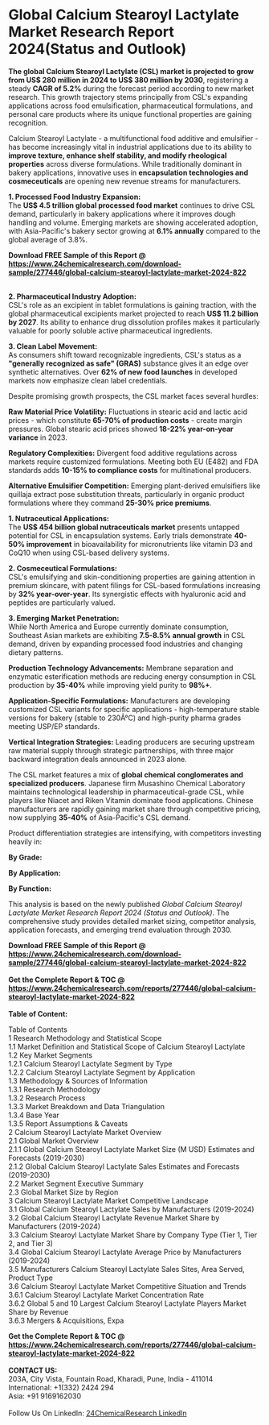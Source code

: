 <h1>Global Calcium Stearoyl Lactylate Market Research Report 2024(Status and Outlook)</h1><p><strong>The global Calcium Stearoyl Lactylate (CSL) market is projected to grow from US$ 280 million in 2024 to US$ 380 million by 2030</strong>, registering a steady <strong>CAGR of 5.2%</strong> during the forecast period according to new market research. This growth trajectory stems principally from CSL's expanding applications across food emulsification, pharmaceutical formulations, and personal care products where its unique functional properties are gaining recognition.</p><p>Calcium Stearoyl Lactylate - a multifunctional food additive and emulsifier - has become increasingly vital in industrial applications due to its ability to <strong>improve texture, enhance shelf stability, and modify rheological properties</strong> across diverse formulations. While traditionally dominant in bakery applications, innovative uses in <strong>encapsulation technologies and cosmeceuticals</strong> are opening new revenue streams for manufacturers.</p><p><strong>1. Processed Food Industry Expansion:</strong><br>
The <strong>US$ 4.5 trillion global processed food market</strong> continues to drive CSL demand, particularly in bakery applications where it improves dough handling and volume. Emerging markets are showing accelerated adoption, with Asia-Pacific's bakery sector growing at <strong>6.1% annually</strong> compared to the global average of 3.8%.</p><div><b>Download FREE Sample of this Report @ 
            <a href="https://www.24chemicalresearch.com/download-sample/277446/global-calcium-stearoyl-lactylate-market-2024-822">
            https://www.24chemicalresearch.com/download-sample/277446/global-calcium-stearoyl-lactylate-market-2024-822</a></b></div><br><p><strong>2. Pharmaceutical Industry Adoption:</strong><br>
CSL's role as an excipient in tablet formulations is gaining traction, with the global pharmaceutical excipients market projected to reach <strong>US$ 11.2 billion by 2027</strong>. Its ability to enhance drug dissolution profiles makes it particularly valuable for poorly soluble active pharmaceutical ingredients.</p><p><strong>3. Clean Label Movement:</strong><br>
As consumers shift toward recognizable ingredients, CSL's status as a <strong>"generally recognized as safe" (GRAS)</strong> substance gives it an edge over synthetic alternatives. Over <strong>62% of new food launches</strong> in developed markets now emphasize clean label credentials.</p><p>Despite promising growth prospects, the CSL market faces several hurdles:</p><p><strong>Raw Material Price Volatility:</strong> Fluctuations in stearic acid and lactic acid prices - which constitute <strong>65-70% of production costs</strong> - create margin pressures. Global stearic acid prices showed <strong>18-22% year-on-year variance</strong> in 2023.</p><p><strong>Regulatory Complexities:</strong> Divergent food additive regulations across markets require customized formulations. Meeting both EU (E482) and FDA standards adds <strong>10-15% to compliance costs</strong> for multinational producers.</p><p><strong>Alternative Emulsifier Competition:</strong> Emerging plant-derived emulsifiers like quillaja extract pose substitution threats, particularly in organic product formulations where they command <strong>25-30% price premiums</strong>.</p><p><strong>1. Nutraceutical Applications:</strong><br>
The <strong>US$ 454 billion global nutraceuticals market</strong> presents untapped potential for CSL in encapsulation systems. Early trials demonstrate <strong>40-50% improvement</strong> in bioavailability for micronutrients like vitamin D3 and CoQ10 when using CSL-based delivery systems.</p><p><strong>2. Cosmeceutical Formulations:</strong><br>
CSL's emulsifying and skin-conditioning properties are gaining attention in premium skincare, with patent filings for CSL-based formulations increasing by <strong>32% year-over-year</strong>. Its synergistic effects with hyaluronic acid and peptides are particularly valued.</p><p><strong>3. Emerging Market Penetration:</strong><br>
While North America and Europe currently dominate consumption, Southeast Asian markets are exhibiting <strong>7.5-8.5% annual growth</strong> in CSL demand, driven by expanding processed food industries and changing dietary patterns.</p><p><strong>Production Technology Advancements:</strong> Membrane separation and enzymatic esterification methods are reducing energy consumption in CSL production by <strong>35-40%</strong> while improving yield purity to <strong>98%+</strong>.</p><p><strong>Application-Specific Formulations:</strong> Manufacturers are developing customized CSL variants for specific applications - high-temperature stable versions for bakery (stable to 230Â°C) and high-purity pharma grades meeting USP/EP standards.</p><p><strong>Vertical Integration Strategies:</strong> Leading producers are securing upstream raw material supply through strategic partnerships, with three major backward integration deals announced in 2023 alone.</p><p>The CSL market features a mix of <strong>global chemical conglomerates and specialized producers</strong>. Japanese firm Musashino Chemical Laboratory maintains technological leadership in pharmaceutical-grade CSL, while players like Niacet and Riken Vitamin dominate food applications. Chinese manufacturers are rapidly gaining market share through competitive pricing, now supplying <strong>35-40%</strong> of Asia-Pacific's CSL demand.</p><p>Product differentiation strategies are intensifying, with competitors investing heavily in:</p><p><strong>By Grade:</strong></p><p><strong>By Application:</strong></p><p><strong>By Function:</strong></p><p>This analysis is based on the newly published <em>Global Calcium Stearoyl Lactylate Market Research Report 2024 (Status and Outlook)</em>. The comprehensive study provides detailed market sizing, competitor analysis, application forecasts, and emerging trend evaluation through 2030.</p><div><b>Download FREE Sample of this Report @ 
            <a href="https://www.24chemicalresearch.com/download-sample/277446/global-calcium-stearoyl-lactylate-market-2024-822">
            https://www.24chemicalresearch.com/download-sample/277446/global-calcium-stearoyl-lactylate-market-2024-822</a></b></div><br><div><b>Get the Complete Report & TOC @ 
            <a href="https://www.24chemicalresearch.com/reports/277446/global-calcium-stearoyl-lactylate-market-2024-822">
            https://www.24chemicalresearch.com/reports/277446/global-calcium-stearoyl-lactylate-market-2024-822</a></b></div><br>
            <b>Table of Content:</b><p>Table of Contents<br />
1 Research Methodology and Statistical Scope<br />
1.1 Market Definition and Statistical Scope of Calcium Stearoyl Lactylate<br />
1.2 Key Market Segments<br />
1.2.1 Calcium Stearoyl Lactylate Segment by Type<br />
1.2.2 Calcium Stearoyl Lactylate Segment by Application<br />
1.3 Methodology & Sources of Information<br />
1.3.1 Research Methodology<br />
1.3.2 Research Process<br />
1.3.3 Market Breakdown and Data Triangulation<br />
1.3.4 Base Year<br />
1.3.5 Report Assumptions & Caveats<br />
2 Calcium Stearoyl Lactylate Market Overview<br />
2.1 Global Market Overview<br />
2.1.1 Global Calcium Stearoyl Lactylate Market Size (M USD) Estimates and Forecasts (2019-2030)<br />
2.1.2 Global Calcium Stearoyl Lactylate Sales Estimates and Forecasts (2019-2030)<br />
2.2 Market Segment Executive Summary<br />
2.3 Global Market Size by Region<br />
3 Calcium Stearoyl Lactylate Market Competitive Landscape<br />
3.1 Global Calcium Stearoyl Lactylate Sales by Manufacturers (2019-2024)<br />
3.2 Global Calcium Stearoyl Lactylate Revenue Market Share by Manufacturers (2019-2024)<br />
3.3 Calcium Stearoyl Lactylate Market Share by Company Type (Tier 1, Tier 2, and Tier 3)<br />
3.4 Global Calcium Stearoyl Lactylate Average Price by Manufacturers (2019-2024)<br />
3.5 Manufacturers Calcium Stearoyl Lactylate Sales Sites, Area Served, Product Type<br />
3.6 Calcium Stearoyl Lactylate Market Competitive Situation and Trends<br />
3.6.1 Calcium Stearoyl Lactylate Market Concentration Rate<br />
3.6.2 Global 5 and 10 Largest Calcium Stearoyl Lactylate Players Market Share by Revenue<br />
3.6.3 Mergers & Acquisitions, Expa</p><div><b>Get the Complete Report & TOC @ 
            <a href="https://www.24chemicalresearch.com/reports/277446/global-calcium-stearoyl-lactylate-market-2024-822">
            https://www.24chemicalresearch.com/reports/277446/global-calcium-stearoyl-lactylate-market-2024-822</a></b></div><br><b>CONTACT US:</b><br>
            203A, City Vista, Fountain Road, Kharadi, Pune, India - 411014<br>
            International: +1(332) 2424 294<br>
            Asia: +91 9169162030 <br><br>
            Follow Us On LinkedIn: <a href="https://www.linkedin.com/company/24chemicalresearch/">24ChemicalResearch LinkedIn</a>